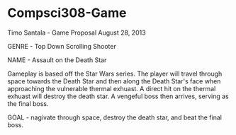 Compsci308-Game
===============
Timo Santala - Game Proposal
August 28, 2013

GENRE - Top Down Scrolling Shooter

NAME - Assault on the Death Star

Gameplay is based off the Star Wars series. The player will travel through space towards the Death Star and then along the Death Star's face when approaching the vulnerable thermal exhuast. A direct hit on the thermal exhuast will destroy the death star. A vengeful boss then arrives, serving as the final boss.

GOAL - nagivate through space, destroy the death star, and beat the final boss.
